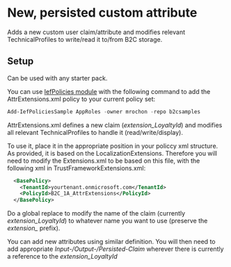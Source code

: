 # New, persisted custom attribute
Adds a new custom user claim/attribute and modifies relevant TechnicalProfiles to write/read it to/from B2C storage.

## Setup
Can be used with any starter pack. 

You can use [IefPolicies module](https://www.powershellgallery.com/packages/IefPolicies) with the following command to add the AttrExtensions.xml policy to your current policy set:

```PowerShell
Add-IefPoliciesSample AppRoles -owner mrochon -repo b2csamples
```
AttrExtensions.xml defines a new claim (*extension_LoyaltyId*) and modifies all relevant TechnicalProfiles to handle it (read/write/display).

To use it, place it in the appropriate position in your policcy xml structure. As provided, it is based on the LocalizationExtensions. Therefore you will need to modify the Extensions.xml to be based on this file, with the following xml in TrustFrameworkExtensions.xml:

```xml
  <BasePolicy>
    <TenantId>yourtenant.onmicrosoft.com</TenantId>
    <PolicyId>B2C_1A_AttrExtensions</PolicyId>
  </BasePolicy>
```

Do a global replace to modify the name of the claim (currently *extension_LoyaltyId*) to whatever name you want to use (preserve the *extension_* prefix). 

You can add new attributes using similar definition. You will then need to add appropriate *Input-/Output-/Persisted-Claim* wherever there is currently a reference to the *extension_LoyaltyId*

